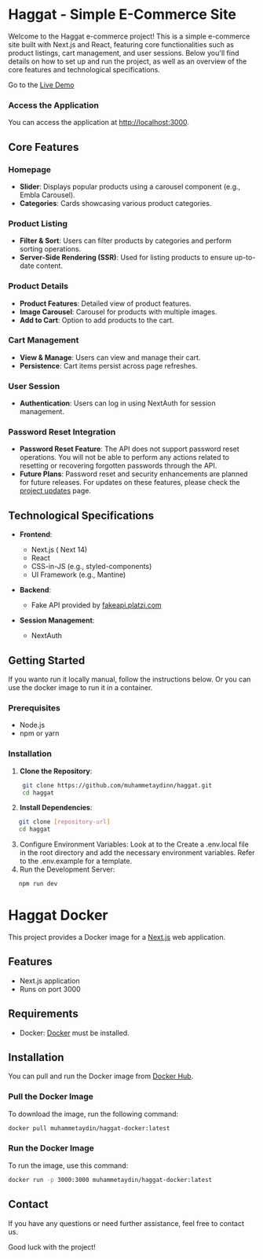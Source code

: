 # Haggat - Simple E-Commerce Site

Welcome to the Haggat e-commerce project! This is a simple e-commerce site built with Next.js and React, featuring core functionalities such as product listings, cart management, and user sessions. Below you'll find details on how to set up and run the project, as well as an overview of the core features and technological specifications.

Go to the [Live Demo](https://haggat.vercel.app/)

### Access the Application

You can access the application at <http://localhost:3000>.

## Core Features

### Homepage

- **Slider**: Displays popular products using a carousel component (e.g., Embla Carousel).
- **Categories**: Cards showcasing various product categories.

### Product Listing

- **Filter & Sort**: Users can filter products by categories and perform sorting operations.
- **Server-Side Rendering (SSR)**: Used for listing products to ensure up-to-date content.

### Product Details

- **Product Features**: Detailed view of product features.
- **Image Carousel**: Carousel for products with multiple images.
- **Add to Cart**: Option to add products to the cart.

### Cart Management

- **View & Manage**: Users can view and manage their cart.
- **Persistence**: Cart items persist across page refreshes.

### User Session

- **Authentication**: Users can log in using NextAuth for session management.

### Password Reset Integration

- **Password Reset Feature**: The API does not support password reset operations. You will not be able to perform any actions related to resetting or recovering forgotten passwords through the API.
- **Future Plans**: Password reset and security enhancements are planned for future releases. For updates on these features, please check the [project updates](#) page.

## Technological Specifications

- **Frontend**:
  - Next.js ( Next 14)
  - React
  - CSS-in-JS (e.g., styled-components)
  - UI Framework (e.g., Mantine)

- **Backend**:
  - Fake API provided by [fakeapi.platzi.com](https://fakeapi.platzi.com)

- **Session Management**:
  - NextAuth

## Getting Started

If you wanto run it locally manual, follow the instructions below.
Or you can use the docker image to run it in a container.

### Prerequisites

- Node.js
- npm or yarn

### Installation

1. **Clone the Repository**:

```bash
    git clone https://github.com/muhammetaydinn/haggat.git
    cd haggat
```

2. **Install Dependencies**:

```bash
   git clone [repository-url]
   cd haggat
```

3. Configure Environment Variables: Look at to the Create a .env.local file in the root directory and add the necessary environment variables. Refer to the .env.example for a template.
4. Run the Development Server:

```bash
   npm run dev
```

# Haggat Docker

This project provides a Docker image for a [Next.js](https://nextjs.org/) web application.

## Features

- Next.js application
- Runs on port 3000

## Requirements

- Docker: [Docker](https://www.docker.com/get-started) must be installed.

## Installation

You can pull and run the Docker image from [Docker Hub](https://hub.docker.com/).

### Pull the Docker Image

To download the image, run the following command:

```bash
docker pull muhammetaydin/haggat-docker:latest
```

### Run the Docker Image

To run the image, use this command:

```bash
docker run -p 3000:3000 muhammetaydin/haggat-docker:latest
```

## Contact

If you have any questions or need further assistance, feel free to contact us.

Good luck with the project!
